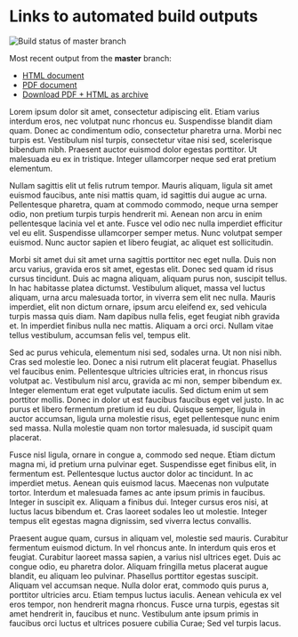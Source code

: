 # Links to automated build outputs

![Build status of master branch](https://dev.azure.com/dashif/Automation/_apis/build/status/DocumentAuthoringExample?branchName=master)

Most recent output from the **master** branch:

* [HTML document](https://dashif-documents.azurewebsites.net/DocumentAuthoringExample/master/MyDocument.html)
* [PDF document](https://dashif-documents.azurewebsites.net/DocumentAuthoringExample/master/MyDocument.pdf)
* [Download PDF + HTML as archive](https://dashif-documents.azurewebsites.net/DocumentAuthoringExample/master/MyDocument.zip)

Lorem ipsum dolor sit amet, consectetur adipiscing elit. Etiam varius interdum eros, nec volutpat nunc rhoncus eu. Suspendisse blandit diam quam. Donec ac condimentum odio, consectetur pharetra urna. Morbi nec turpis est. Vestibulum nisl turpis, consectetur vitae nisi sed, scelerisque bibendum nibh. Praesent auctor euismod dolor egestas porttitor. Ut malesuada eu ex in tristique. Integer ullamcorper neque sed erat pretium elementum.

Nullam sagittis elit ut felis rutrum tempor. Mauris aliquam, ligula sit amet euismod faucibus, ante nisi mattis quam, id sagittis dui augue ac urna. Pellentesque pharetra, quam at commodo commodo, neque urna semper odio, non pretium turpis turpis hendrerit mi. Aenean non arcu in enim pellentesque lacinia vel et ante. Fusce vel odio nec nulla imperdiet efficitur vel eu elit. Suspendisse ullamcorper semper metus. Nunc volutpat semper euismod. Nunc auctor sapien et libero feugiat, ac aliquet est sollicitudin.

Morbi sit amet dui sit amet urna sagittis porttitor nec eget nulla. Duis non arcu varius, gravida eros sit amet, egestas elit. Donec sed quam id risus cursus tincidunt. Duis ac magna aliquam, aliquam purus non, suscipit tellus. In hac habitasse platea dictumst. Vestibulum aliquet, massa vel luctus aliquam, urna arcu malesuada tortor, in viverra sem elit nec nulla. Mauris imperdiet, elit non dictum ornare, ipsum arcu eleifend ex, sed vehicula turpis massa quis diam. Nam dapibus nulla felis, eget feugiat nibh gravida et. In imperdiet finibus nulla nec mattis. Aliquam a orci orci. Nullam vitae tellus vestibulum, accumsan felis vel, tempus elit.

Sed ac purus vehicula, elementum nisi sed, sodales urna. Ut non nisi nibh. Cras sed molestie leo. Donec a nisi rutrum elit placerat feugiat. Phasellus vel faucibus enim. Pellentesque ultricies ultricies erat, in rhoncus risus volutpat ac. Vestibulum nisl arcu, gravida ac mi non, semper bibendum ex. Integer elementum erat eget vulputate iaculis. Sed dictum enim ut sem porttitor mollis. Donec in dolor ut est faucibus faucibus eget vel justo. In ac purus et libero fermentum pretium id eu dui. Quisque semper, ligula in auctor accumsan, ligula urna molestie risus, eget pellentesque nunc enim sed massa. Nulla molestie quam non tortor malesuada, id suscipit quam placerat.

Fusce nisl ligula, ornare in congue a, commodo sed neque. Etiam dictum magna mi, id pretium urna pulvinar eget. Suspendisse eget finibus elit, in fermentum est. Pellentesque luctus auctor dolor ac tincidunt. In ac imperdiet metus. Aenean quis euismod lacus. Maecenas non vulputate tortor. Interdum et malesuada fames ac ante ipsum primis in faucibus. Integer in suscipit ex. Aliquam a finibus dui. Integer cursus eros nisi, at luctus lacus bibendum et. Cras laoreet sodales leo ut molestie. Integer tempus elit egestas magna dignissim, sed viverra lectus convallis.

Praesent augue quam, cursus in aliquam vel, molestie sed mauris. Curabitur fermentum euismod dictum. In vel rhoncus ante. In interdum quis eros et feugiat. Curabitur laoreet massa sapien, a varius nisl ultrices eget. Duis ac congue odio, eu pharetra dolor. Aliquam fringilla metus placerat augue blandit, eu aliquam leo pulvinar. Phasellus porttitor egestas suscipit. Aliquam vel accumsan neque. Nulla dolor erat, commodo quis purus a, porttitor ultricies arcu. Etiam tempus luctus iaculis. Aenean vehicula ex vel eros tempor, non hendrerit magna rhoncus. Fusce urna turpis, egestas sit amet hendrerit in, faucibus et nunc. Vestibulum ante ipsum primis in faucibus orci luctus et ultrices posuere cubilia Curae; Sed vel turpis lacus.


